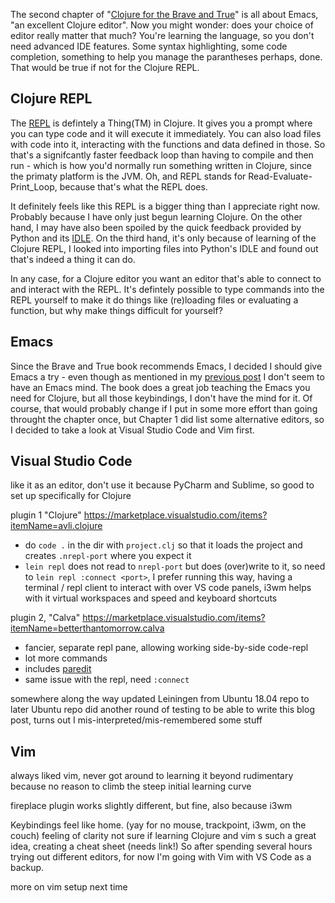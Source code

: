 <!--
.. title: (clj 1) Deciding on a Clojure editor
.. slug: clj1-deciding-on-an-editor
.. date: 2020-04-29 20:00:15 UTC+02:00
.. tags: clojure
.. category: clojure
.. link: 
.. description:
.. type: text
-->

The second chapter of "[Clojure for the Brave and True](https://www.braveclojure.com/)" is all about Emacs, "an excellent Clojure editor". Now you might wonder: does your choice of editor really matter that much? You're learning the language, so you don't need advanced IDE features. Some syntax highlighting, some code completion, something to help you manage the parantheses perhaps, done. That would be true if not for the Clojure REPL.

## Clojure REPL
The [REPL](https://clojure.org/guides/repl/introduction) is defintely a Thing(TM) in Clojure. It gives you a prompt where you can type code and it will execute it immediately. You can also load files with code into it, interacting with the functions and data defined in those. So that's a signifcantly faster feedback loop than having to compile and then run - which is how you'd normally run something written in Clojure, since the primaty platform is the JVM. Oh, and REPL stands for Read-Evaluate-Print_Loop, because that's what the REPL does.

It definitely feels like this REPL is a bigger thing than I appreciate right now. Probably because I have only just begun learning Clojure. On the other hand, I may have also been spoiled by the quick feedback provided by Python and its [IDLE](https://docs.python.org/3/library/idle.html). On the third hand, it's only because of learning of the Clojure REPL, I looked into importing files into Python's IDLE and found out that's indeed a thing it can do.

In any case, for a Clojure editor you want an editor that's able to connect to and interact with the REPL. It's defintely possible to type commands into the REPL yourself to make it do things like (re)loading files or evaluating a function, but why make things difficult for yourself?


## Emacs
Since the Brave and True book recommends Emacs, I decided I should give Emacs a try - even though as mentioned in my [previous post](/blog/clj0-diving-straight-in/) I don't seem to have an Emacs mind. The book does a great job teaching the Emacs you need for Clojure, but all those keybindings, I don't have the mind for it. Of course, that would probably change if I put in some more effort than going throught the chapter once, but Chapter 1 did list some alternative editors, so I decided to take a look at Visual Studio Code and Vim first.


## Visual Studio Code
like it as an editor, don't use it because PyCharm and Sublime, so good to set up specifically for Clojure

plugin 1 "Clojure" https://marketplace.visualstudio.com/items?itemName=avli.clojure
- do `code .` in the dir with `project.clj` so that it loads the project and creates `.nrepl-port` where you expect it
- `lein repl` does not read to `nrepl-port` but does (over)write to it, so need to `lein repl :connect <port>`, I prefer running this way, having a terminal / repl client to interact with over VS code panels, i3wm helps with it virtual workspaces and speed and keyboard shortcuts

plugin 2, "Calva" https://marketplace.visualstudio.com/items?itemName=betterthantomorrow.calva
- fancier, separate repl pane, allowing working side-by-side code-repl
- lot more commands
- includes [paredit](https://calva.io/paredit/)
- same issue with the repl, need `:connect`

somewhere along the way updated Leiningen from Ubuntu 18.04 repo to later Ubuntu repo
did another round of testing to be able to write this blog post, turns out I mis-interpreted/mis-remembered some stuff



## Vim
always liked vim, never got around to learning it beyond rudimentary because no reason to climb the steep initial learning curve

fireplace plugin
works slightly different, but fine, also because i3wm

Keybindings feel like home. (yay for no mouse, trackpoint, i3wm, on the couch) feeling of clarity
not sure if learning Clojure and vim s such a great idea, creating a cheat sheet (needs link!)
So after spending several hours trying out different editors, for now I'm going with Vim with VS Code as a backup.

more on vim setup next time